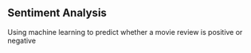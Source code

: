 ## Sentiment Analysis ##

Using machine learning to predict whether a movie review is positive or negative
